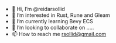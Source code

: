 - 👋 Hi, I’m @reidarsollid
- 👀 I’m interested in Rust, Rune and Gleam
- 🌱 I’m currently learning Bevy ECS 
- 💞️ I’m looking to collaborate on .....
- 📫 How to reach me rsollid@gmail.com

<!---
reidarsollid/reidarsollid is a ✨ special ✨ repository because its `README.md` (this file) appears on your GitHub profile.
You can click the Preview link to take a look at your changes.
--->
